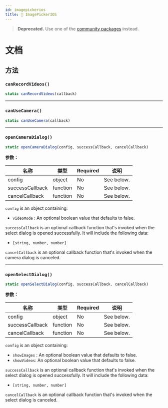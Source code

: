 ```yaml
---
id: imagepickerios
title: 🚧 ImagePickerIOS
---
```


> **Deprecated.** Use one of the [community packages](https://reactnative.directory/?search=image+picker) instead.

# 文档

## 方法

### `canRecordVideos()`

```jsx
static canRecordVideos(callback)
```

---

### `canUseCamera()`

```jsx
static canUseCamera(callback)
```

---

### `openCameraDialog()`

```jsx
static openCameraDialog(config, successCallback, cancelCallback)
```

**参数：**

| 名称            | 类型     | Required | 说明       |
| --------------- | -------- | -------- | ---------- |
| config          | object   | No       | See below. |
| successCallback | function | No       | See below. |
| cancelCallback  | function | No       | See below. |

`config` is an object containing:

- `videoMode` : An optional boolean value that defaults to false.

`successCallback` is an optional callback function that's invoked when the select dialog is opened successfully. It will include the following data:

- `[string, number, number]`

`cancelCallback` is an optional callback function that's invoked when the camera dialog is canceled.

---

### `openSelectDialog()`

```jsx
static openSelectDialog(config, successCallback, cancelCallback)
```

**参数：**

| 名称            | 类型     | Required | 说明       |
| --------------- | -------- | -------- | ---------- |
| config          | object   | No       | See below. |
| successCallback | function | No       | See below. |
| cancelCallback  | function | No       | See below. |

`config` is an object containing:

- `showImages` : An optional boolean value that defaults to false.
- `showVideos`: An optional boolean value that defaults to false.

`successCallback` is an optional callback function that's invoked when the select dialog is opened successfully. It will include the following data:

- `[string, number, number]`

`cancelCallback` is an optional callback function that's invoked when the select dialog is canceled.
